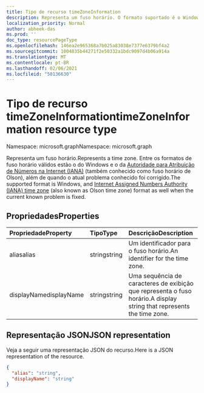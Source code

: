 ```yaml
---
title: Tipo de recurso timeZoneInformation
description: Representa um fuso horário. O formato suportado é o Windows e o fuso horário IANA (autoridade de números atribuídos à Internet) (também conhecido como fuso horário de Olson)
localization_priority: Normal
author: abheek-das
ms.prod: ''
doc_type: resourcePageType
ms.openlocfilehash: 146ea2e965368a7b025a83038e7377e6379bf4a2
ms.sourcegitcommit: 1004835b44271f2e50332a1bdc9097d4b06a914a
ms.translationtype: MT
ms.contentlocale: pt-BR
ms.lasthandoff: 02/06/2021
ms.locfileid: "50136630"
---
```

# <a name="timezoneinformation-resource-type"></a><span data-ttu-id="8977c-104">Tipo de recurso timeZoneInformation</span><span class="sxs-lookup"><span data-stu-id="8977c-104">timeZoneInformation resource type</span></span>

<span data-ttu-id="8977c-105">Namespace: microsoft.graph</span><span class="sxs-lookup"><span data-stu-id="8977c-105">Namespace: microsoft.graph</span></span>


<span data-ttu-id="8977c-106">Representa um fuso horário.</span><span class="sxs-lookup"><span data-stu-id="8977c-106">Represents a time zone.</span></span> <span data-ttu-id="8977c-107">Entre os formatos de fuso horário válidos estão o do Windows e o da [Autoridade para Atribuição de Números na Internet (IANA)](https://www.iana.org/time-zones) (também conhecido como fuso horário de Olson), além de quando o atual problema conhecido foi corrigido.</span><span class="sxs-lookup"><span data-stu-id="8977c-107">The supported format is Windows, and [Internet Assigned Numbers Authority (IANA) time zone](https://www.iana.org/time-zones) (also known as Olson time zone) format as well when the current known problem is fixed.</span></span>

## <a name="properties"></a><span data-ttu-id="8977c-108">Propriedades</span><span class="sxs-lookup"><span data-stu-id="8977c-108">Properties</span></span>
| <span data-ttu-id="8977c-109">Propriedade</span><span class="sxs-lookup"><span data-stu-id="8977c-109">Property</span></span>     | <span data-ttu-id="8977c-110">Tipo</span><span class="sxs-lookup"><span data-stu-id="8977c-110">Type</span></span>   |<span data-ttu-id="8977c-111">Descrição</span><span class="sxs-lookup"><span data-stu-id="8977c-111">Description</span></span>|
|:---------------|:--------|:----------|
|<span data-ttu-id="8977c-112">alias</span><span class="sxs-lookup"><span data-stu-id="8977c-112">alias</span></span>|<span data-ttu-id="8977c-113">string</span><span class="sxs-lookup"><span data-stu-id="8977c-113">string</span></span>|<span data-ttu-id="8977c-114">Um identificador para o fuso horário.</span><span class="sxs-lookup"><span data-stu-id="8977c-114">An identifier for the time zone.</span></span>|
|<span data-ttu-id="8977c-115">displayName</span><span class="sxs-lookup"><span data-stu-id="8977c-115">displayName</span></span>|<span data-ttu-id="8977c-116">string</span><span class="sxs-lookup"><span data-stu-id="8977c-116">string</span></span>|<span data-ttu-id="8977c-117">Uma sequência de caracteres de exibição que representa o fuso horário.</span><span class="sxs-lookup"><span data-stu-id="8977c-117">A display string that represents the time zone.</span></span>|

## <a name="json-representation"></a><span data-ttu-id="8977c-118">Representação JSON</span><span class="sxs-lookup"><span data-stu-id="8977c-118">JSON representation</span></span>

<span data-ttu-id="8977c-119">Veja a seguir uma representação JSON do recurso.</span><span class="sxs-lookup"><span data-stu-id="8977c-119">Here is a JSON representation of the resource.</span></span>

<!-- {
  "blockType": "resource",
  "optionalProperties": [

  ],
  "@odata.type": "microsoft.graph.timeZoneInformation"
}-->

```json
{
  "alias": "string",
  "displayName": "string"
}

```

<!-- uuid: 8fcb5dbc-d5aa-4681-8e31-b001d5168d79
2015-10-25 14:57:30 UTC -->
<!-- {
  "type": "#page.annotation",
  "description": "timeZoneInformation resource",
  "keywords": "",
  "section": "documentation",
  "tocPath": ""
}-->

